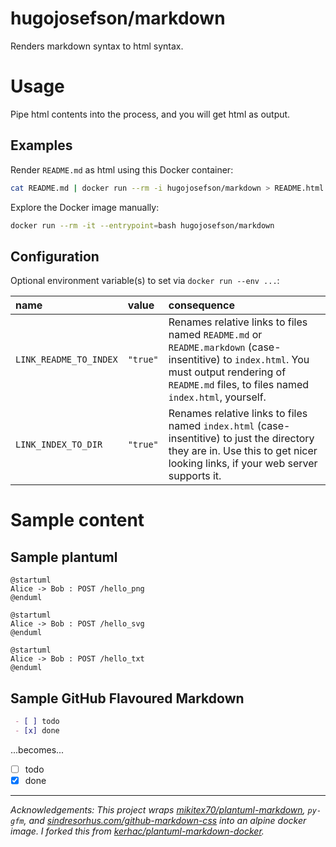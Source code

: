 # hugojosefson/markdown

Renders markdown syntax to html syntax.

# Usage

Pipe html contents into the process, and you will get html as output.

## Examples

Render `README.md` as html using this Docker container:

```bash
cat README.md | docker run --rm -i hugojosefson/markdown > README.html
```

Explore the Docker image manually:

```bash
docker run --rm -it --entrypoint=bash hugojosefson/markdown
```

## Configuration

Optional environment variable(s) to set via `docker run --env ...`:

| name                   | value    | consequence                                                                                                                                                                                       |
|:-----------------------|:---------|:--------------------------------------------------------------------------------------------------------------------------------------------------------------------------------------------------|
| `LINK_README_TO_INDEX` | `"true"` | Renames relative links to files named `README.md` or `README.markdown` (case-insentitive) to `index.html`. You must output rendering of `README.md` files, to files named `index.html`, yourself. |
| `LINK_INDEX_TO_DIR`    | `"true"` | Renames relative links to files named `index.html` (case-insentitive) to just the directory they are in. Use this to get nicer looking links, if your web server supports it.                     |

# Sample content

## Sample plantuml

```plantuml
@startuml
Alice -> Bob : POST /hello_png
@enduml
```

```plantuml format="svg"
@startuml
Alice -> Bob : POST /hello_svg
@enduml
```

```plantuml format="txt"
@startuml
Alice -> Bob : POST /hello_txt
@enduml
```

## Sample GitHub Flavoured Markdown

```markdown
 - [ ] todo
 - [x] done
```

...becomes...

- [ ] todo
- [x] done

---

*Acknowledgements: This project wraps
[mikitex70/plantuml-markdown](https://pypi.org/project/plantuml-markdown/),
`py-gfm`, and
[sindresorhus.com/github-markdown-css](https://sindresorhus.com/github-markdown-css)
into an alpine docker image. I forked this from
[kerhac/plantuml-markdown-docker](https://github.com/kerhac/plantuml-markdown-docker).*
